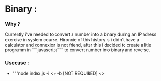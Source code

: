 # Binary :
### Why ?

 Currently i've needed to convert a number into a binary during an IP adress exercise
 in system course. Hironnie of this history is i didn't have a calculator and connexion
 is not friend, after this i decided to create a litle programm in """javascript""" to
 convert number into binary and reverse.

 ### Usecase :

- """node index.js -i <<number-to-convert>> -b [NOT REQUIRED] <<boolean>>